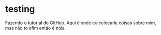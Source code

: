 # testing
Fazendo o tutorial do GitHub.
Aqui é onde eu colocaria coisas sobre mim, mas não to afim então é nóis.
